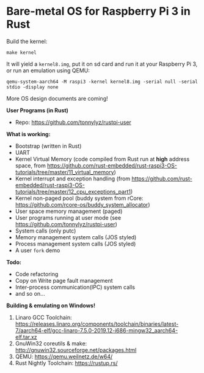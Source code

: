 # Bare-metal OS for Raspberry Pi 3 in Rust

Build the kernel:
```
make kernel
```
It will yield a `kernel8.img`, put it on sd card and run it at your Raspberry Pi 3, or run an emulation using QEMU:
```
qemu-system-aarch64 -M raspi3 -kernel kernel8.img -serial null -serial stdio -display none
```

More OS design documents are coming!

**User Programs (in Rust)**

* Repo: https://github.com/tonnylyz/rustpi-user
 

**What is working:**
* Bootstrap (written in Rust)
* UART
* Kernel Virtual Memory (code compiled from Rust run at **high** address space, from https://github.com/rust-embedded/rust-raspi3-OS-tutorials/tree/master/11_virtual_memory)
* Kernel interrupt and exception handling (from https://github.com/rust-embedded/rust-raspi3-OS-tutorials/tree/master/12_cpu_exceptions_part1)
* Kernel non-paged pool (buddy system from rCore: https://github.com/rcore-os/buddy_system_allocator)
* User space memory management (paged)
* User programs running at user mode (see https://github.com/tonnylyz/rustpi-user)
* System calls (only putc)
* Memory management system calls (JOS styled)
* Process management system calls (JOS styled)
* A user `fork` demo

**Todo:**
* Code refactoring
* Copy on Write page fault management
* Inter-process communication(IPC) system calls
* and so on...

**Building & emulating on Windows!**
1. Linaro GCC Toolchain: https://releases.linaro.org/components/toolchain/binaries/latest-7/aarch64-elf/gcc-linaro-7.5.0-2019.12-i686-mingw32_aarch64-elf.tar.xz
2. GnuWin32 coreutils & make: http://gnuwin32.sourceforge.net/packages.html
3. QEMU: https://qemu.weilnetz.de/w64/
4. Rust Nightly Toolchain: https://rustup.rs/

